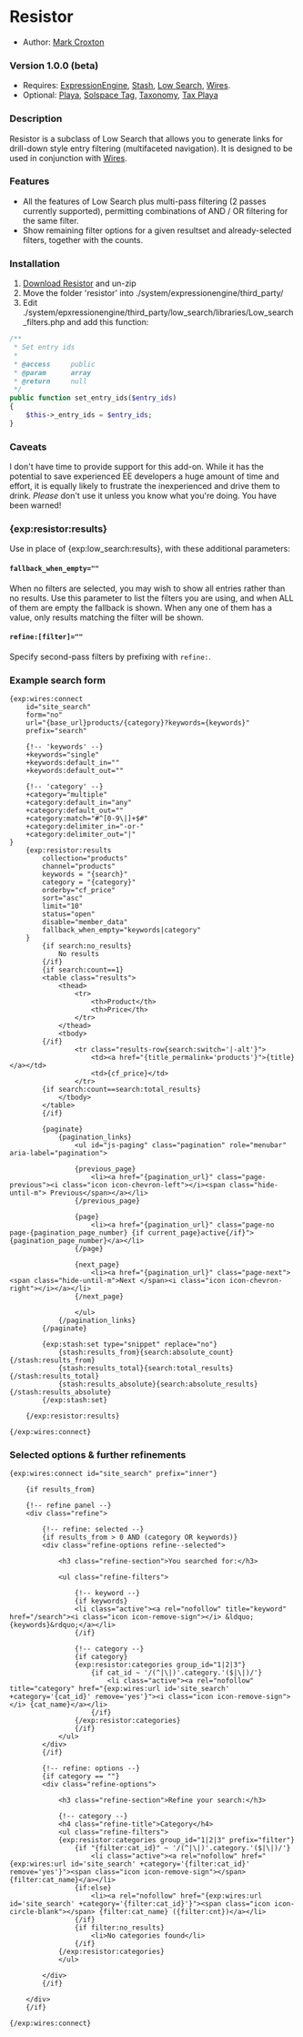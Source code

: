 # Resistor

* Author: [Mark Croxton](http://hallmark-design.co.uk/)

### Version 1.0.0 (beta)

* Requires: [ExpressionEngine](https://ellislab.com/expressionengine), [Stash](https://github.com/croxton/stash), [Low Search](http://gotolow.com/addons/low-search), [Wires](https://github.com/croxton/Wires). 
* Optional: [Playa](https://devot-ee.com/add-ons/playa), [Solspace Tag](http://www.solspace.com/software/detail/tag/), [Taxonomy](https://devot-ee.com/add-ons/taxonomy), [Tax Playa](https://github.com/croxton/tax_playa)

### Description

Resistor is a subclass of Low Search that allows you to generate links for drill-down style entry filtering (multifaceted navigation). It is designed to be used in conjunction with [Wires](https://github.com/croxton/Wires).

### Features

* All the features of Low Search plus multi-pass filtering (2 passes currently supported), permitting combinations of AND / OR filtering for the same filter.
* Show remaining filter options for a given resultset and already-selected filters, together with the counts.

### Installation

1. [Download Resistor](https://github.com/croxton/resistor/archive/master.zip) and un-zip
2. Move the folder 'resistor' into ./system/expressionengine/third_party/
3. Edit ./system/epxressionengine/third_party/low_search/libraries/Low_search_filters.php and add this function:

```php
/**
 * Set entry ids
 *
 * @access     public
 * @param      array
 * @return     null
 */
public function set_entry_ids($entry_ids)
{
    $this->_entry_ids = $entry_ids;
}
```	

### Caveats

I don't have time to provide support for this add-on. While it has the potential to save experienced EE developers a huge amount of time and effort, it is equally likely to frustrate the inexperienced and drive them to drink. *Please* don't use it unless you know what you're doing. You have been warned!

### {exp:resistor:results}

Use in place of {exp:low_search:results}, with these additional parameters:

#### `fallback_when_empty=""` 
When no filters are selected, you may wish to show all entries rather than no results. Use this parameter to list the filters you are using, and when ALL of them are empty the fallback is shown. When any one of them has a value, only results matching the filter will be shown.

#### `refine:[filter]=""` 
Specify second-pass filters by prefixing with `refine:`.


### Example search form

	{exp:wires:connect 
		id="site_search" 
		form="no" 
		url="{base_url}products/{category}?keywords={keywords}"
		prefix="search"

		{!-- 'keywords' --}
		+keywords="single"
	    +keywords:default_in=""
	    +keywords:default_out=""

	    {!-- 'category' --}
	    +category="multiple"
	    +category:default_in="any"
	    +category:default_out=""
	    +category:match="#^[0-9\|]+$#"
	    +category:delimiter_in="-or-"
	    +category:delimiter_out="|"
	}
		{exp:resistor:results 
	        collection="products"
	        channel="products"
	        keywords = "{search}"
	        category = "{category}"
	        orderby="cf_price"
	        sort="asc"
	        limit="10"
	        status="open"
	        disable="member_data"
	        fallback_when_empty="keywords|category"
	    }
	        {if search:no_results}
	            No results
	        {/if}
	        {if search:count==1}
	        <table class="results">
	            <thead>
	                <tr>
	                    <th>Product</th>
	                    <th>Price</th>
	                </tr>
	            </thead>
	            <tbody>
	        {/if}
	                <tr class="results-row{search:switch='|-alt'}">
	                    <td><a href="{title_permalink='products'}">{title}</a></td>
	                    <td>{cf_price}</td>
	                </tr>
	        {if search:count==search:total_results}    
	            </tbody>
	        </table>
	        {/if}

	        {paginate}
			    {pagination_links}
			        <ul id="js-paging" class="pagination" role="menubar" aria-label="pagination">

			        {previous_page}
			            <li><a href="{pagination_url}" class="page-previous"><i class="icon icon-chevron-left"></i><span class="hide-until-m"> Previous</span></a></li>
			        {/previous_page}

			        {page}
			            <li><a href="{pagination_url}" class="page-no page-{pagination_page_number} {if current_page}active{/if}">{pagination_page_number}</a></li>
			        {/page}

			        {next_page}
			            <li><a href="{pagination_url}" class="page-next"><span class="hide-until-m">Next </span><i class="icon icon-chevron-right"></i></a></li>
			        {/next_page}

			        </ul>
			    {/pagination_links}
			{/paginate}

	        {exp:stash:set type="snippet" replace="no"}
			    {stash:results_from}{search:absolute_count}{/stash:results_from}
			    {stash:results_total}{search:total_results}{/stash:results_total}
			    {stash:results_absolute}{search:absolute_results}{/stash:results_absolute}
			{/exp:stash:set}

	    {/exp:resistor:results}

	{/exp:wires:connect}


### Selected options & further refinements

	{exp:wires:connect id="site_search" prefix="inner"}

		{if results_from}

	    {!-- refine panel --}
	    <div class="refine">

	    	{!-- refine: selected --}
	        {if results_from > 0 AND (category OR keywords)}
	        <div class="refine-options refine--selected">

	            <h3 class="refine-section">You searched for:</h3>

	            <ul class="refine-filters">

	            	{!-- keyword --}
	                {if keywords}
	                <li class="active"><a rel="nofollow" title="keyword" href="/search"><i class="icon icon-remove-sign"></i> &ldquo;{keywords}&rdquo;</a></li>
	                {/if}

	                {!-- category --}
	                {if category}
	                {exp:resistor:categories group_id="1|2|3"}
	                    {if cat_id ~ '/(^|\|)'.category.'($|\|)/'}
	                        <li class="active"><a rel="nofollow" title="category" href="{exp:wires:url id='site_search' +category='{cat_id}' remove='yes'}"><i class="icon icon-remove-sign"></i> {cat_name}</a></li>
	                    {/if}
	                {/exp:resistor:categories}
	                {/if}
	            </ul>
	        </div>
	        {/if}

	        {!-- refine: options --}
	        {if category == ""}
	        <div class="refine-options">

				<h3 class="refine-section">Refine your search:</h3>

	            {!-- category --}
            	<h4 class="refine-title">Category</h4>
                <ul class="refine-filters">
                {exp:resistor:categories group_id="1|2|3" prefix="filter"}
                    {if "{filter:cat_id}" ~ '/(^|\|)'.category.'($|\|)/'}
                        <li class="active"><a rel="nofollow" href="{exp:wires:url id='site_search' +category='{filter:cat_id}' remove='yes'}"><span class="icon icon-remove-sign"></span> {filter:cat_name}</a></li>
                    {if:else}
                        <li><a rel="nofollow" href="{exp:wires:url id='site_search' +category='{filter:cat_id}'}"><span class="icon icon-circle-blank"></span> {filter:cat_name} ({filter:cnt})</a></li>
                    {/if}
                    {if filter:no_results}
                    	<li>No categories found</li>
                    {/if}
                {/exp:resistor:categories}
                </ul>

	       	</div>
	       	{/if}

	    </div>
		{/if}

	{/exp:wires:connect}

